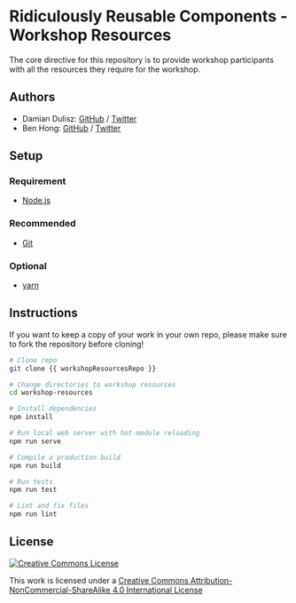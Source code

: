 # Ridiculously Reusable Components - Workshop Resources

The core directive for this repository is to provide workshop participants with all the resources they require for the workshop.

## Authors

- Damian Dulisz: [GitHub](https://www.github.com/shentao) / [Twitter](https://twitter.com/DamianDulisz)
- Ben Hong: [GitHub](https://www.github.com/bencodezen) / [Twitter](https://twitter.com/bencodezen)

## Setup

### Requirement

- [Node.js](https://nodejs.org/)

### Recommended

- [Git](https://git-scm.com/)

### Optional

- [yarn](https://yarnpkg.com/)

## Instructions

If you want to keep a copy of your work in your own repo, please make sure to fork the repository before cloning!

```bash
# Clone repo
git clone {{ workshopResourcesRepo }}

# Change directories to workshop resources
cd workshop-resources

# Install dependencies
npm install

# Run local web server with hot-module reloading
npm run serve

# Compile a production build
npm run build

# Run tests
npm run test

# Lint and fix files
npm run lint
```

## License

[![Creative Commons License](https://i.creativecommons.org/l/by-nc-sa/4.0/88x31.png)](http://creativecommons.org/licenses/by-nc-sa/4.0/)

This work is licensed under a [Creative Commons Attribution-NonCommercial-ShareAlike 4.0 International License](http://creativecommons.org/licenses/by-nc-sa/4.0/)
